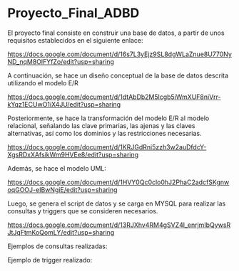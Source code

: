 # Proyecto_Final_ADBD

El proyecto final consiste en construir una base de datos, a partir de unos requisitos establecidos en el siguiente enlace:

https://docs.google.com/document/d/16s7L3yEjz9SL8dgWLaZnue8U770NyND_nqM8OlFYfZo/edit?usp=sharing

A continuación, se hace un diseño conceptual de la base de datos descrita utilizando el modelo E/R 

https://docs.google.com/document/d/1dtAbDb2M5lcgb5iWmXUF8niVrr-kYqz1ECUwO1iX4JU/edit?usp=sharing

Posteriormente, se hace la transformación del modelo E/R al modelo relacional, señalando las clave primarias, las ajenas y las claves alternativas, así como los dominios y las restricciones necesarias.

https://docs.google.com/document/d/1KRJGdRni5zzh3w2auDfdcY-XgsRDxXAfsikWm9HVEe8/edit?usp=sharing

Además, se hace el modelo UML:

https://docs.google.com/document/d/1HVY0Qc0clo0hJ2PhaC2adcfSKgnwoqGOOJ-eIBwNgiE/edit?usp=sharing

Luego, se genera el script de datos y se carga en MYSQL para realizar las consultas y triggers que se consideren necesarios.

https://docs.google.com/document/d/13RJXhv4RM4gSVZ4l_enrjmIbQywsRJtJqFtmKoQomLY/edit?usp=sharing

Ejemplos de consultas realizadas:

Ejemplo de trigger realizado:
